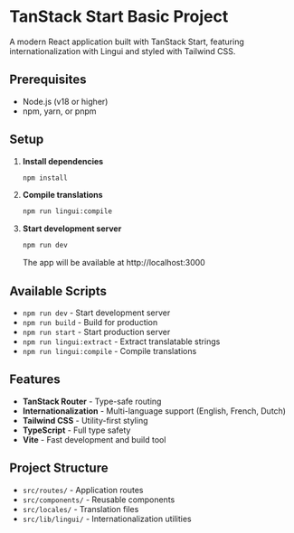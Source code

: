 # TanStack Start Basic Project

A modern React application built with TanStack Start, featuring internationalization with Lingui and styled with Tailwind CSS.

## Prerequisites

- Node.js (v18 or higher)
- npm, yarn, or pnpm

## Setup

1. **Install dependencies**
   ```bash
   npm install
   ```

2. **Compile translations**
   ```bash
   npm run lingui:compile
   ```

3. **Start development server**
   ```bash
   npm run dev
   ```
   
   The app will be available at http://localhost:3000

## Available Scripts

- `npm run dev` - Start development server
- `npm run build` - Build for production
- `npm run start` - Start production server
- `npm run lingui:extract` - Extract translatable strings
- `npm run lingui:compile` - Compile translations

## Features

- **TanStack Router** - Type-safe routing
- **Internationalization** - Multi-language support (English, French, Dutch)
- **Tailwind CSS** - Utility-first styling
- **TypeScript** - Full type safety
- **Vite** - Fast development and build tool

## Project Structure

- `src/routes/` - Application routes
- `src/components/` - Reusable components
- `src/locales/` - Translation files
- `src/lib/lingui/` - Internationalization utilities
